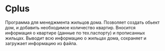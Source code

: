 # Cplus
Программа для менеджмента жильцов дома. Позволяет создать обьект дом, и добавить необходимое количество квартир. Вносится информация о квартире (данные по тех.паспорту) и прописанных жильцах. Выводит всю информацию о жильцах дома, сохраняет и загружает информацию из файла.
